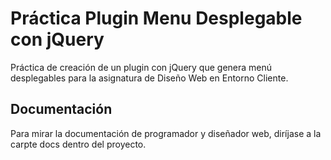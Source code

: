 # Práctica Plugin Menu Desplegable con jQuery
Práctica de creación de un plugin con jQuery que genera menú desplegables para la asignatura de Diseño Web en Entorno Cliente.

## Documentación
Para mirar la documentación de programador y diseñador web, diríjase a la carpte docs dentro del proyecto.
